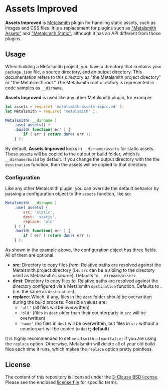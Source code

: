 # Assets Improved

**Assets Improved** is [Metalsmith][1] plugin for handling static assets, such as images and CSS files. It is a replacement for plugins such as ["Metalsmith Assets"][2] and ["Metalsmith Static"][3], although it has an API different from those plugins.

[1]: http://metalsmith.io
[2]: https://github.com/treygriffith/metalsmith-assets
[3]: https://github.com/thehydroimpulse/metalsmith-static

## Usage

When building a Metalsmith project, you have a directory that contains your `package.json` file, a source directory, and an output directory. This documentation refers to this directory as "the Metalsmith project directory" or "the Metalsmith root." The Metalsmith root directory is represented in code samples as `__dirname`.

**Assets Improved** is used like any other Metalsmith plugin, for example:

```javascript
let assets = require( 'metalsmith-assets-improved' );
let Metalsmith = require( 'metalsmith' );

Metalsmith( __dirname )
    .use( assets() )
    .build( function( err ) {
        if ( err ) return done( err );
    } );
```

By default, **Assets Improved** looks in `__dirname/assets` for static assets. These assets will be copied to the output or build folder, which is `__dirname/build` by default. If you change the output directory with the the `destination` function, then the assets will be copied to that directory.

### Configuration

Like any other Metalsmith plugin, you can override the default behavior by passing a configuration object to the `assets` function, like so:

```javascript
Metalsmith( __dirname )
    .use( assets( {
        src: 'static',
        dest: 'static',
        replace: 'old'
    } ) )
    .build( function( err ) {
        if ( err ) return done( err );
    } );
```

As shown in the example above, the configuration object has three fields. All of them are optional.

+ **src**: Directory to copy files _from_. Relative paths are resolved against the Metalsmith project directory (i.e. `src` can be a sibling to the directory used as Metalsmith's source). Defaults to `__dirname/assets`.
+ **dest**: Directory to copy files _to_. Relative paths are resolved against the directory configured via's Metalsmith `destination` function. Defaults to `.` (i.e. the same as `destination`).
+ **replace**: Which, if any, files in the `dest` folder should be overwritten during the build process. Possible values are:
    - `'all'` (all files will be overwritten)
    - `'old'` (files in `dest` older than their counterparts in `src` will be overwritten)
    - `'none'` (no files in `dest` will be overwritten, but files in `src` without a counterpart will be copied to `dest`; **default**)

It is highly recommended to set `metalsmith.clean(false)` if you are using the `replace` option. Otherwise, Metalsmith will delete all of your old build files each time it runs, which makes the `replace` option pretty pointless.

## License

The content of this repository is licensed under the [3-Clause BSD license][4]. Please see the enclosed [license file][5] for specific terms.

[4]: https://opensource.org/licenses/BSD-3-Clause
[5]: https://github.com/philgs/metalsmith-assets-improved/blob/release/LICENSE.md
